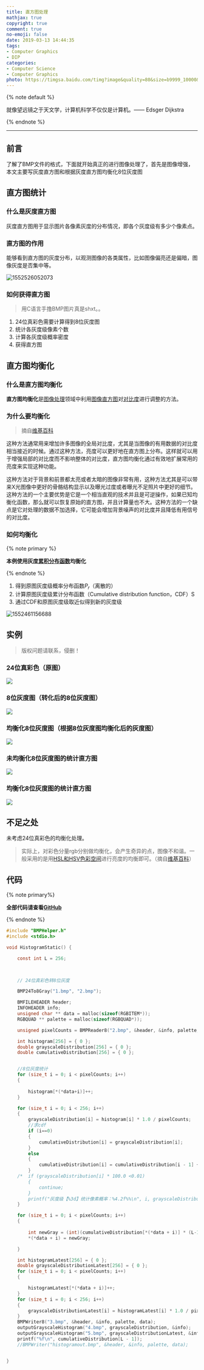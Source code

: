 ```yaml
---
title: 直方图处理
mathjax: true
copyright: true
comment: true
no-emoji: false
date: 2019-03-13 14:44:35
tags:
- Computer Graphics
- DIP
categories: 
- Computer Science
- Computer Graphics
photo: https://timgsa.baidu.com/timg?image&quality=80&size=b9999_10000&sec=1552540121111&di=12ac9abf96c0875a514b00c25a757c0c&imgtype=jpg&src=http%3A%2F%2Fimg3.imgtn.bdimg.com%2Fit%2Fu%3D1551036658%2C3122506625%26fm%3D214%26gp%3D0.jpg
---
```


{% note default %}

就像望远镜之于天文学，计算机科学不仅仅是计算机。—— Edsger Dijkstra

{% endnote %}

<!-- more -->

---


## 前言

了解了BMP文件的格式，下面就开始真正的进行图像处理了，首先是图像增强，本文主要写灰度直方图和根据灰度直方图均衡化8位灰度图


## 直方图统计



### 什么是灰度直方图



灰度直方图用于显示图片各像素灰度的分布情况，即各个灰度级有多少个像素点。



### 直方图的作用



能够看到直方图的灰度分布，以观测图像的各类属性，比如图像偏亮还是偏暗，图像灰度是否集中等。



![1552526052073](grayscale-histogram-resolver/1552526052073.png)



### 如何获得直方图

> 用C语言手撸BMP图片真是shxt。。



1. 24位真彩色需要计算得到8位灰度图
2. 统计各灰度级像素个数
3. 计算各灰度级概率密度
4. 获得直方图



## 直方图均衡化


### 什么是直方图均衡化

**直方图均衡化**是[图像处理](https://zh.wikipedia.org/wiki/%E5%9B%BE%E5%83%8F%E5%A4%84%E7%90%86)领域中利用[图像](https://zh.wikipedia.org/wiki/%E5%9B%BE%E5%83%8F)[直方图](https://zh.wikipedia.org/wiki/%E7%9B%B4%E6%96%B9%E5%9B%BE)对[对比度](https://zh.wikipedia.org/wiki/%E5%B0%8D%E6%AF%94%E5%BA%A6)进行调整的方法。

### 为什么要均衡化

> 摘自[维基百科][1]

这种方法通常用来增加许多图像的全局对比度，尤其是当图像的有用数据的对比度相当接近的时候。通过这种方法，亮度可以更好地在直方图上分布。这样就可以用于增强局部的对比度而不影响整体的对比度，直方图均衡化通过有效地扩展常用的亮度来实现这种功能。

这种方法对于背景和前景都太亮或者太暗的图像非常有用，这种方法尤其是可以带来X光图像中更好的骨骼结构显示以及曝光过度或者曝光不足照片中更好的细节。这种方法的一个主要优势是它是一个相当直观的技术并且是可逆操作，如果已知均衡化函数，那么就可以恢复原始的直方图，并且计算量也不大。这种方法的一个缺点是它对处理的数据不加选择，它可能会增加背景噪声的对比度并且降低有用信号的对比度。

### 如何均衡化

{% note primary %}

**本例使用灰度[累积分布函数](https://zh.wikipedia.org/wiki/%E7%B4%AF%E7%A7%AF%E5%88%86%E5%B8%83%E5%87%BD%E6%95%B0)均衡化**

{% endnote %}

1. 得到原图灰度级概率分布函数$P_r$（离散的）
2. 计算原图灰度级累计分布函数（Cumulative distribution function，CDF）S
3. 通过CDF和原图灰度级取近似得到新的灰度级



![1552461156688](grayscale-histogram-resolver/1552461156688.png)



## 实例

> 版权问题请联系，侵删！



### 24位真彩色（原图）

![](grayscale-histogram-resolver/1.png)

### 8位灰度图（转化后的8位灰度图）

![](grayscale-histogram-resolver/2.png)

### 均衡化8位灰度图（根据8位灰度图均衡化后的灰度图）

![](grayscale-histogram-resolver/3.png)

### 未均衡化8位灰度图的统计直方图

![](grayscale-histogram-resolver/4.png)

### 均衡化8位灰度图的统计直方图

![](grayscale-histogram-resolver/5.png)



## 不足之处

未考虑24位真彩色的均衡化处理。

> 实际上，对彩色分量rgb分别做均衡化，会产生奇异的点，图像不和谐。一般采用的是用[HSL和HSV色彩空间](https://zh.wikipedia.org/wiki/HSL%E5%92%8CHSV%E8%89%B2%E5%BD%A9%E7%A9%BA%E9%97%B4)进行亮度的均衡即可。（摘自[维基百科][1]）





## 代码



{% note primary%}

**全部代码请查看[GitHub](https://github.com/ScarboroughCoral/DIPModule)**

{% endnote %}



```c
#include "BMPHelper.h"
#include <stdio.h>

void HistogramStatic() {

	const int L = 256;

	

	// 24位真彩色转8位灰度

	BMP24To8Gray("1.bmp", "2.bmp");

	BMFILEHEADER header;
	INFOHEADER info;
	unsigned char ** data = malloc(sizeof(RGBITEM*));
	RGBQUAD ** palette = malloc(sizeof(RGBQUAD*));

	unsigned pixelCounts = BMPReader8("2.bmp", &header, &info, palette, data);

	int histogram[256] = { 0 };
	double grayscaleDistribution[256] = { 0 };
	double cumulativeDistribution[256] = { 0 };


	//8位灰度统计
	for (size_t i = 0; i < pixelCounts; i++)
	{
		
		histogram[*(*data+i)]++;
	}

	for (size_t i = 0; i < 256; i++)
	{
		grayscaleDistribution[i] = histogram[i] * 1.0 / pixelCounts;
		//求cdf
		if (i==0)
		{
			cumulativeDistribution[i] = grayscaleDistribution[i];
		}
		else
		{
			cumulativeDistribution[i] = cumulativeDistribution[i - 1] + grayscaleDistribution[i];
		}
	/*	if (grayscaleDistribution[i] * 100.0 <0.01)
		{
			continue;
		}
		printf("灰度级【%3d】统计像素概率：%4.2f%%\n", i, grayscaleDistribution[i]*100);*/
	}

	for (size_t i = 0; i < pixelCounts; i++)
	{
		
		int newGray = (int)(cumulativeDistribution[*(*data + i)] * (L-1) + 0.5);
		*(*data + i) = newGray;

	}

	int histogramLatest[256] = { 0 };
	double grayscaleDistributionLatest[256] = { 0 };
	for (size_t i = 0; i < pixelCounts; i++)
	{

		histogramLatest[*(*data + i)]++;
	}
	for (size_t i = 0; i < 256; i++)
	{
		grayscaleDistributionLatest[i] = histogramLatest[i] * 1.0 / pixelCounts;
	}
	BMPWriter8("3.bmp", &header, &info, palette, data);
	outputGrayscaleHistogram("4.bmp", grayscaleDistribution, &info);
	outputGrayscaleHistogram("5.bmp", grayscaleDistributionLatest, &info);
	printf("%f\n", cumulativeDistribution[L - 1]);
	//BMPWriter("histogramout.bmp", &header, &info, palette, data);


}
```





[1]: https://zh.wikipedia.org/wiki/%E7%9B%B4%E6%96%B9%E5%9B%BE%E5%9D%87%E8%A1%A1%E5%8C%96




